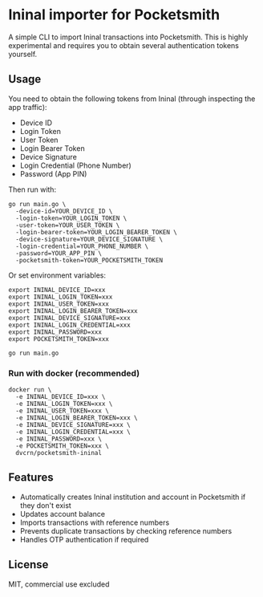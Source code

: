 # Ininal importer for Pocketsmith

A simple CLI to import Ininal transactions into Pocketsmith. This is highly experimental and requires you to obtain several authentication tokens yourself.

## Usage

You need to obtain the following tokens from Ininal (through inspecting the app traffic):
- Device ID
- Login Token
- User Token
- Login Bearer Token
- Device Signature
- Login Credential (Phone Number)
- Password (App PIN)

Then run with:

```
go run main.go \
  -device-id=YOUR_DEVICE_ID \
  -login-token=YOUR_LOGIN_TOKEN \
  -user-token=YOUR_USER_TOKEN \
  -login-bearer-token=YOUR_LOGIN_BEARER_TOKEN \
  -device-signature=YOUR_DEVICE_SIGNATURE \
  -login-credential=YOUR_PHONE_NUMBER \
  -password=YOUR_APP_PIN \
  -pocketsmith-token=YOUR_POCKETSMITH_TOKEN
```

Or set environment variables:

```
export ININAL_DEVICE_ID=xxx
export ININAL_LOGIN_TOKEN=xxx
export ININAL_USER_TOKEN=xxx
export ININAL_LOGIN_BEARER_TOKEN=xxx
export ININAL_DEVICE_SIGNATURE=xxx
export ININAL_LOGIN_CREDENTIAL=xxx
export ININAL_PASSWORD=xxx
export POCKETSMITH_TOKEN=xxx

go run main.go
```


### Run with docker (recommended)

```
docker run \
  -e ININAL_DEVICE_ID=xxx \
  -e ININAL_LOGIN_TOKEN=xxx \
  -e ININAL_USER_TOKEN=xxx \
  -e ININAL_LOGIN_BEARER_TOKEN=xxx \
  -e ININAL_DEVICE_SIGNATURE=xxx \
  -e ININAL_LOGIN_CREDENTIAL=xxx \
  -e ININAL_PASSWORD=xxx \
  -e POCKETSMITH_TOKEN=xxx \
  dvcrn/pocketsmith-ininal
```

## Features

- Automatically creates Ininal institution and account in Pocketsmith if they don't exist
- Updates account balance
- Imports transactions with reference numbers
- Prevents duplicate transactions by checking reference numbers
- Handles OTP authentication if required

## License

MIT, commercial use excluded